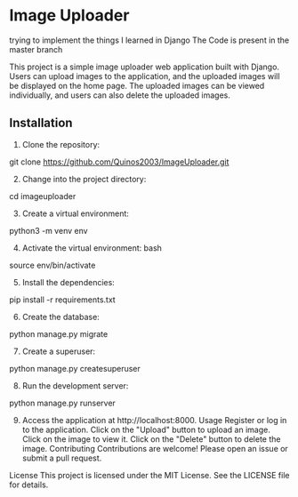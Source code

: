 # Image Uploader
trying to implement the things I learned in Django 
The Code is present in the master branch 

This project is a simple image uploader web application built with Django. Users can upload images to the application, and the uploaded images will be displayed on the home page. The uploaded images can be viewed individually, and users can also delete the uploaded images.

## Installation

1. Clone the repository:

git clone https://github.com/Quinos2003/ImageUploader.git

2. Change into the project directory:

cd imageuploader

3. Create a virtual environment:

python3 -m venv env

4. Activate the virtual environment:
bash

source env/bin/activate

5. Install the dependencies:

pip install -r requirements.txt

6. Create the database:

python manage.py migrate

7. Create a superuser:

python manage.py createsuperuser

8. Run the development server:

python manage.py runserver

9. Access the application at http://localhost:8000.
Usage
Register or log in to the application.
Click on the "Upload" button to upload an image.
Click on the image to view it.
Click on the "Delete" button to delete the image.
Contributing
Contributions are welcome! Please open an issue or submit a pull request.

License
This project is licensed under the MIT License. See the LICENSE file for details.
